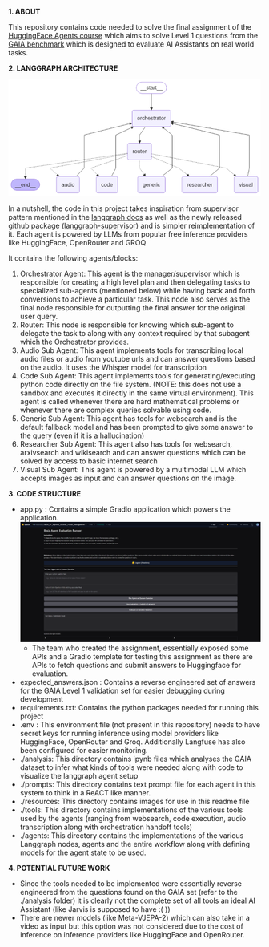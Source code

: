 **1. ABOUT**

This repository contains code needed to solve the final assignment of the [HuggingFace Agents course](https://huggingface.co/learn/agents-course/unit0/introduction) which aims to solve Level 1 questions from the [GAIA benchmark](https://huggingface.co/papers/2311.12983) which is designed to evaluate AI Assistants on real world tasks.

**2. LANGGRAPH ARCHITECTURE**

![Langgraph Multi Agent Architecture](resources/architecture.png)

In a nutshell, the code in this project takes inspiration from supervisor pattern mentioned in the [langgraph docs](https://langchain-ai.github.io/langgraph/concepts/multi_agent/) as well as the newly released github package ([langgraph-supervisor](https://github.com/langchain-ai/langgraph-supervisor-py)) and is simpler reimplementation of it.
Each agent is powered by LLMs from popular free inference providers like HuggingFace, OpenRouter and GROQ

It contains the following agents/blocks:

1. Orchestrator Agent: This agent is the manager/supervisor which is responsible for creating a high level plan and then delegating tasks to specialized sub-agents (mentioned below) while having back and forth conversions to achieve a particular task. This node also serves as the final node responsible for outputting the final answer for the original user query.
2. Router: This node is responsible for knowing which sub-agent to delegate the task to along with any context required by that subagent which the Orchestrator provides.
3. Audio Sub Agent: This agent implements tools for transcribing local audio files or audio from youtube urls and can answer questions based on the audio. It uses the Whisper model for transcription
4. Code Sub Agent: This agent implements tools for generating/executing python code directly on the file system. (NOTE: this does not use a sandbox and executes it directly in the same virtual environment). This agent is called whenever there are hard mathematical problems or whenever there are complex queries solvable using code.
5. Generic Sub Agent: This agent has tools for websearch and is the default fallback model and has been prompted to give some answer to the query (even if it is a hallucination)
6. Researcher Sub Agent: This agent also has tools for websearch, arxivsearch and wikisearch and can answer questions which can be solved by access to basic internet search
7. Visual Sub Agent: This agent is powered by a multimodal LLM which accepts images as input and can answer questions on the image. 

**3. CODE STRUCTURE**

- app.py : Contains a simple Gradio application which powers the application. ![Gradio App](resources/gradio-app.png)
    * The team who created the assignment, essentially exposed some APIs and a Gradio template for testing this assignment as there are APIs to fetch questions and submit answers to Huggingface for evaluation.
- expected_answers.json : Contains a reverse engineered set of answers for the GAIA Level 1 validation set for easier debugging during development
- requirements.txt: Contains the python packages needed for running this project
- .env : This environment file (not present in this repository) needs to have secret keys for running inference using model providers like HuggingFace, OpenRouter and Groq. Additionally Langfuse has also been configured for easier monitoring.
- ./analysis: This directory contains ipynb files which analyses the GAIA dataset to infer what kinds of tools were needed along with code to visualize the langgraph agent setup
- ./prompts: This directory contains text prompt file for each agent in this system to think in a ReACT like manner.
- ./resources: This directory contains images for use in this readme file
- ./tools: This directory contains implementations of the various tools used by the agents (ranging from websearch, code execution, audio transcription along with orchestration handoff tools)
- ./agents: This directory contains the implementations of the various Langgraph nodes, agents and the entire workflow along with defining models for the agent state to be used.

**4. POTENTIAL FUTURE WORK**

- Since the tools needed to be implemented were essentially reverse engineered from the questions found on the GAIA set (refer to the ./analysis folder) it is clearly not the complete set of all tools an ideal AI Assistant (like Jarvis is supposed to have :( ))
- There are newer models (like Meta-VJEPA-2) which can also take in a video as input but this option was not considered due to the cost of inference on inference providers like HuggingFace and OpenRouter.